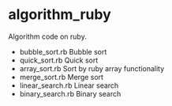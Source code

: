 algorithm_ruby
==============

Algorithm code on ruby.

* bubble_sort.rb  Bubble sort  
* quick_sort.rb   Quick sort  
* array_sort.rb   Sort by ruby array functionality  
* merge_sort.rb   Merge sort
* linear_search.rb   Linear search
* binary_search.rb   Binary search
